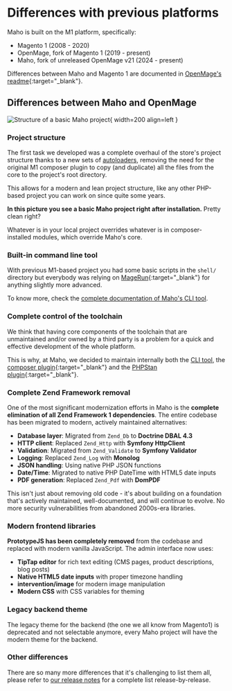 # Differences with previous platforms

Maho is built on the M1 platform, specifically:

- Magento 1 (2008 - 2020)
- OpenMage, fork of Magento 1 (2019 - present)
- Maho, fork of unreleased OpenMage v21 (2024 - present)

Differences between Maho and Magento 1 are documented in
[OpenMage's readme](https://github.com/openmage/magento-lts/?tab=readme-ov-file#between-magento-1945-and-openmage-19x){:target="_blank"}.

## Differences between Maho and OpenMage

![Structure of a basic Maho project](/assets/basic-project-structure.png){ width=200 align=left }

### Project structure

The first task we developed was a complete overhaul of the store's project structure thanks to a new sets of
[autoloaders](autoloaders.md), removing the need for the original M1 composer plugin to copy (and duplicate)
all the files from the core to the project's root directory.

This allows for a modern and lean project structure, like any other PHP-based project you can work on since quite
some years.

**In this picture you see a basic Maho project right after installation.** Pretty clean right?

Whatever is in your local project overrides whatever is in composer-installed modules, which override Maho's core.

<div style="clear: both"></div>

### Built-in command line tool

With previous M1-based project you had some basic scripts in the `shell/` directory but everybody was relying on
[MageRun](https://magerun.net/){:target="_blank"} for anything slightly more advanced.

To know more, check the [complete documentation of Maho's CLI tool](cli-tool.md).

### Complete control of the toolchain

We think that having core components of the toolchain that are unmaintained and/or owned by a third party is a
problem for a quick and effective development of the whole platform.

This is why, at Maho, we decided to maintain internally both the [CLI tool](cli-tool.md), the
[composer plugin](https://github.com/MahoCommerce/maho-composer-plugin){:target="_blank"} and the
[PHPStan plugin](https://github.com/MahoCommerce/maho-phpstan-plugin){:target="_blank"}.

### Complete Zend Framework removal

One of the most significant modernization efforts in Maho is the **complete elimination of all Zend Framework 1 dependencies**. The entire codebase has been migrated to modern, actively maintained alternatives:

- **Database layer**: Migrated from `Zend_Db` to **Doctrine DBAL 4.3**
- **HTTP client**: Replaced `Zend_Http` with **Symfony HttpClient**
- **Validation**: Migrated from `Zend_Validate` to **Symfony Validator**
- **Logging**: Replaced `Zend_Log` with **Monolog**
- **JSON handling**: Using native PHP JSON functions
- **Date/Time**: Migrated to native PHP DateTime with HTML5 date inputs
- **PDF generation**: Replaced `Zend_Pdf` with **DomPDF**

This isn't just about removing old code - it's about building on a foundation that's actively maintained, well-documented, and will continue to evolve. No more security vulnerabilities from abandoned 2000s-era libraries.

### Modern frontend libraries

**PrototypeJS has been completely removed** from the codebase and replaced with modern vanilla JavaScript. The admin interface now uses:

- **TipTap editor** for rich text editing (CMS pages, product descriptions, blog posts)
- **Native HTML5 date inputs** with proper timezone handling
- **intervention/image** for modern image manipulation
- **Modern CSS** with CSS variables for theming

### Legacy backend theme

The legacy theme for the backend (the one we all know from Magento1) is deprecated and not selectable anymore,
every Maho project will have the modern theme for the backend.

### Other differences

There are so many more differences that it's challenging to list them all, please refer to
[our release notes](/blog) for a complete list release-by-release.
